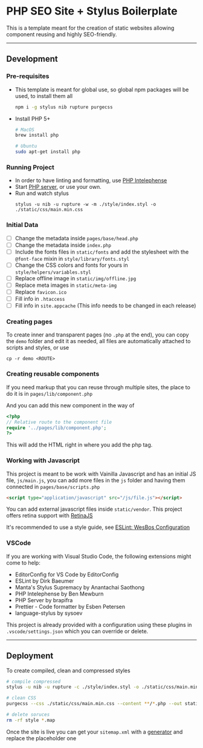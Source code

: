 # PHP SEO Site + Stylus Boilerplate

This is a template meant for the creation of static websites allowing component reusing and highly SEO-friendly.

---

## Development

### Pre-requisites

-   This template is meant for global use, so global npm packages will be used, to install them all
    ```sh
    npm i -g stylus nib rupture purgecss
    ```
-   Install PHP 5+

    ```sh
    # MacOS
    brew install php

    # Ubuntu
    sudo apt-get install php
    ```

### Running Project

-   In order to have linting and formatting, use [PHP Intelephense](https://marketplace.visualstudio.com/items?itemName=bmewburn.vscode-intelephense-client)
-   Start [PHP server](https://marketplace.visualstudio.com/items?itemName=brapifra.phpserver), or use your own.
-   Run and watch stylus
    ```
    stylus -u nib -u rupture -w -m ./style/index.styl -o ./static/css/main.min.css
    ```

### Initial Data

-   [ ] Change the metadata inside `pages/base/head.php`
-   [ ] Change the metadata inside `index.php`
-   [ ] Include the fonts files in `static/fonts` and add the stylesheet with the `@font-face` mixin in `style/library/fonts.styl`
-   [ ] Change the CSS colors and fonts for yours in `style/helpers/variables.styl`
-   [ ] Replace offline image in `static/img/offline.jpg`
-   [ ] Replace meta images in `static/meta-img`
-   [ ] Replace `favicon.ico`
-   [ ] Fill info in `.htaccess`
-   [ ] Fill info in `site.appcache` (This info needs to be changed in each release)

### Creating pages

To create inner and transparent pages (no `.php` at the end), you can copy the `demo` folder and edit it as needed, all files are automatically attached to scripts and styles, or use

```
cp -r demo <ROUTE>
```

### Creating reusable components

If you need markup that you can reuse through multiple sites, the place to do it is in `pages/lib/component.php`

And you can add this new component in the way of

```php
<?php
// Relative route to the component file
require '../pages/lib/component.php';
?>
```

This will add the HTML right in where you add the php tag.

### Working with Javascript

This project is meant to be work with Vainilla Javascript and has an initial JS file, `js/main.js`, you can add more files in the `js` folder and having them connected in `pages/base/scripts.php`

```html
<script type="application/javascript" src="/js/file.js"></script>
```

You can add external javascript files inside `static/vendor`. This project offers retina support with [RetinaJS](http://imulus.github.io/retinajs/)

It's recommended to use a style guide, see [ESLint: WesBos Configuration](https://github.com/wesbos/eslint-config-wesbos)

### VSCode

If you are working with Visual Studio Code, the following extensions might come to help:

-   EditorConfig for VS Code by EditorConfig
-   ESLint by Dirk Baeumer
-   Manta's Stylus Supremacy by Anantachai Saothong
-   PHP Intelephense by Ben Mewburn
-   PHP Server by brapifra
-   Prettier - Code formatter by Esben Petersen
-   language-stylus by sysoev

This project is already provided with a configuration using these plugins in `.vscode/settings.json` which you can override or delete.

---

## Deployment

To create compiled, clean and compressed styles

```sh
# compile compressed
stylus -u nib -u rupture -c ./style/index.styl -o ./static/css/main.min.css

# clean CSS
purgecss --css ./static/css/main.min.css --content **/*.php --out static/css

# delete soruces
rm -rf style *.map
```

Once the site is live you can get your `sitemap.xml` with a [generator](https://www.xml-sitemaps.com/) and replace the placeholder one
